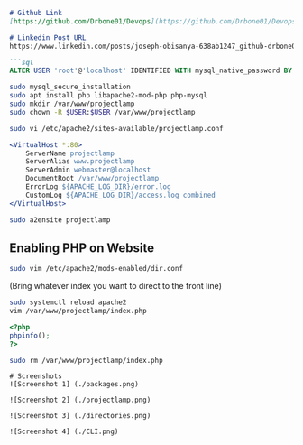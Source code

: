 ```markdown
# Github Link 
[https://github.com/Drbone01/Devops](https://github.com/Drbone01/Devops)

# Linkedin Post URL
https://www.linkedin.com/posts/joseph-obisanya-638ab1247_github-drbone01devops-activity-7239714328570941441-AyC1?utm_source=share&utm_medium=member_desktop

```sql
ALTER USER 'root'@'localhost' IDENTIFIED WITH mysql_native_password BY 'PassWord.1';
```

```bash
sudo mysql_secure_installation
sudo apt install php libapache2-mod-php php-mysql
sudo mkdir /var/www/projectlamp
sudo chown -R $USER:$USER /var/www/projectlamp
```

```bash
sudo vi /etc/apache2/sites-available/projectlamp.conf
```

```apache
<VirtualHost *:80>
    ServerName projectlamp
    ServerAlias www.projectlamp
    ServerAdmin webmaster@localhost
    DocumentRoot /var/www/projectlamp
    ErrorLog ${APACHE_LOG_DIR}/error.log
    CustomLog ${APACHE_LOG_DIR}/access.log combined
</VirtualHost>
```

```bash
sudo a2ensite projectlamp
```

## Enabling PHP on Website
```bash
sudo vim /etc/apache2/mods-enabled/dir.conf
```
(Bring whatever index you want to direct to the front line)

```bash
sudo systemctl reload apache2
vim /var/www/projectlamp/index.php
```

```php
<?php
phpinfo();
?>
```

```bash
sudo rm /var/www/projectlamp/index.php
```
```
# Screenshots
![Screenshot 1] (./packages.png)

![Screenshot 2] (./projectlamp.png)

![Screenshot 3] (./directories.png)

![Screenshot 4] (./CLI.png)
